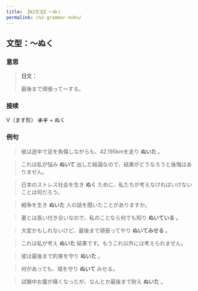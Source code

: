 ```yaml
---
title: 【N2文法】〜ぬく
permalink: /n2-grammar-nuku/
---
```


## 文型：〜ぬく

### 意思

> **日文：**
> 
> 最後まで頑張って〜する。


### 接续

V（ます形） ~~ます~~ \+ ぬく

### 例句

> 彼は途中で足を負傷しながらも、42.195kmを走り **ぬいた** 。

> これは私が悩み **ぬいて** 出した結論なので、結果がどうなろうと後悔はありません。

> 日本のストレス社会を生き **ぬく** ために、私たちが考えなければいけないことは何だろう。

> 戦争を生き **ぬいた** 人の話を聞いたことがありますか。

> 妻とは長い付き合いなので、私のことなら何でも知り **ぬいている** 。

> 大変かもしれないけど、最後まで頑張ってやり **ぬいてみせる** 。

> これは私が考え **ぬいた** 結果です。もうこれ以外には考えられません。

> 彼は最後まで約束を守り **ぬいた** 。

> 何があっても、城を守り **ぬいて** みせる。

> 試験中お腹が痛くなったが、なんとか最後まで耐え **ぬいた** 。

